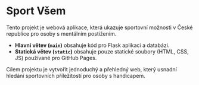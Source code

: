 # Sport Všem

Tento projekt je webová aplikace, která ukazuje sportovní možnosti v České republice pro osoby s mentálním postižením.

- **Hlavní větev (`main`)** obsahuje kód pro Flask aplikaci a databázi.
- **Statická větev (`static`)** obsahuje pouze statické soubory (HTML, CSS, JS) používané pro GitHub Pages.

Cílem projektu je vytvořit jednoduchý a přehledný web, který usnadní hledání sportovních příležitostí pro osoby s handicapem.
